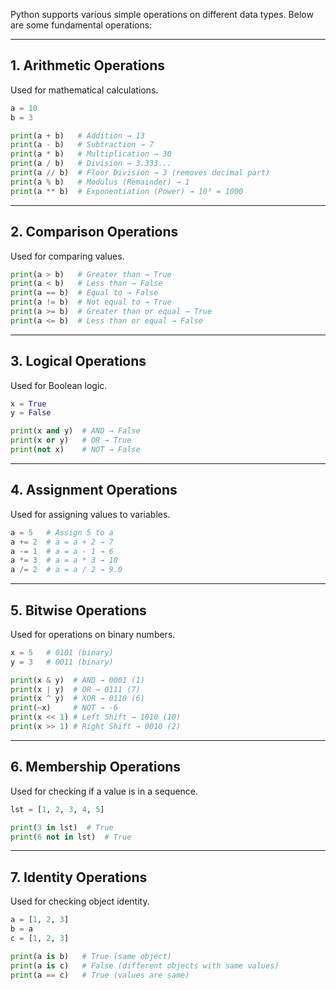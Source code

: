 Python supports various simple operations on different data types. Below are some fundamental operations:

---

## **1. Arithmetic Operations**
Used for mathematical calculations.

```python
a = 10
b = 3

print(a + b)   # Addition → 13
print(a - b)   # Subtraction → 7
print(a * b)   # Multiplication → 30
print(a / b)   # Division → 3.333...
print(a // b)  # Floor Division → 3 (removes decimal part)
print(a % b)   # Modulus (Remainder) → 1
print(a ** b)  # Exponentiation (Power) → 10³ = 1000
```

---

## **2. Comparison Operations**
Used for comparing values.

```python
print(a > b)   # Greater than → True
print(a < b)   # Less than → False
print(a == b)  # Equal to → False
print(a != b)  # Not equal to → True
print(a >= b)  # Greater than or equal → True
print(a <= b)  # Less than or equal → False
```

---

## **3. Logical Operations**
Used for Boolean logic.

```python
x = True
y = False

print(x and y)  # AND → False
print(x or y)   # OR → True
print(not x)    # NOT → False
```

---

## **4. Assignment Operations**
Used for assigning values to variables.

```python
a = 5   # Assign 5 to a
a += 2  # a = a + 2 → 7
a -= 1  # a = a - 1 → 6
a *= 3  # a = a * 3 → 18
a /= 2  # a = a / 2 → 9.0
```

---

## **5. Bitwise Operations**
Used for operations on binary numbers.

```python
x = 5   # 0101 (binary)
y = 3   # 0011 (binary)

print(x & y)  # AND → 0001 (1)
print(x | y)  # OR → 0111 (7)
print(x ^ y)  # XOR → 0110 (6)
print(~x)     # NOT → -6
print(x << 1) # Left Shift → 1010 (10)
print(x >> 1) # Right Shift → 0010 (2)
```

---

## **6. Membership Operations**
Used for checking if a value is in a sequence.

```python
lst = [1, 2, 3, 4, 5]

print(3 in lst)  # True
print(6 not in lst)  # True
```

---

## **7. Identity Operations**
Used for checking object identity.

```python
a = [1, 2, 3]
b = a
c = [1, 2, 3]

print(a is b)   # True (same object)
print(a is c)   # False (different objects with same values)
print(a == c)   # True (values are same)
```
